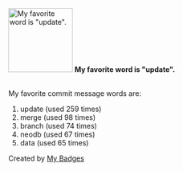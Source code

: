 <img src="https://my-badges.github.io/my-badges/favorite-word.png" alt="My favorite word is &quot;update&quot;." title="My favorite word is &quot;update&quot;." width="128">
<strong>My favorite word is &quot;update&quot;.</strong>
<br><br>

My favorite commit message words are:

1. update (used 259 times)
2. merge (used 98 times)
3. branch (used 74 times)
4. neodb (used 67 times)
5. data (used 65 times)


Created by <a href="https://github.com/my-badges/my-badges">My Badges</a>